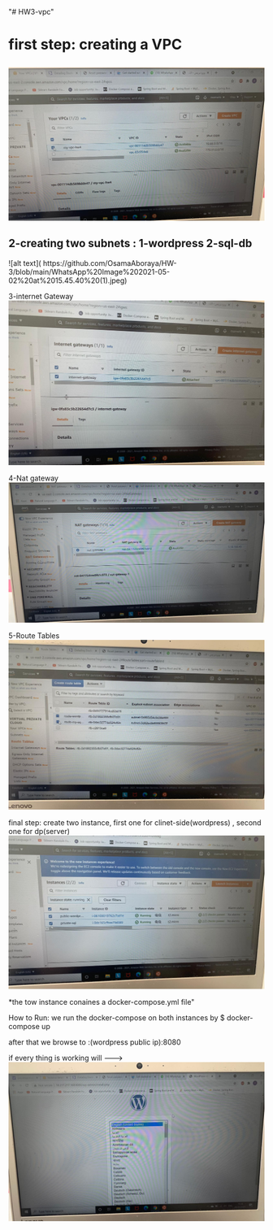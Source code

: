 "# HW3-vpc" <h1> 

**first step: creating a VPC**</h1>


![alt text](https://github.com/OsamaAboraya/HW-3/blob/main/WhatsApp%20Image%202021-05-02%20at%2015.45.40.jpeg)

<h2>
2-creating two subnets : 
    1-wordpress
    2-sql-db
 </h2>   
   ![alt text]( https://github.com/OsamaAboraya/HW-3/blob/main/WhatsApp%20Image%202021-05-02%20at%2015.45.40%20(1).jpeg)
    

3-internet Gateway
![alt text](https://github.com/OsamaAboraya/HW-3/blob/main/WhatsApp%20Image%202021-05-02%20at%2015.45.41%20(1).jpeg)


4-Nat gateway 
![alt text](https://github.com/OsamaAboraya/HW-3/blob/main/WhatsApp%20Image%202021-05-02%20at%2015.45.42.jpeg)


5-Route Tables
![alt text](https://github.com/OsamaAboraya/HW-3/blob/main/WhatsApp%20Image%202021-05-02%20at%2015.45.41.jpeg)

final step: create two instance, first one for clinet-side(wordpress) , second one for dp(server)
![alt text](https://github.com/OsamaAboraya/HW-3/blob/main/WhatsApp%20Image%202021-05-02%20at%2015.45.42%20(1).jpeg)

*the tow instance conaines a docker-compose.yml file"

How to Run: we run the docker-compose on both instances by $ docker-compose up 

after that we browse to :(wordpress public ip):8080



if every thing is working will --->
![alt text](https://github.com/OsamaAboraya/HW-3/blob/main/WhatsApp%20Image%202021-05-02%20at%2015.45.38.jpeg)

